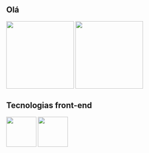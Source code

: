 ## Olá

<div>
  <img height="180em" src='https://github-readme-stats.vercel.app/api?username=FreakW&theme=tokyonight'>
  <img height="180em" src='https://github-readme-stats.vercel.app/api/top-langs/?username=anuraghazra&theme=tokyonight'>
</div>
<div>
  <h2>Tecnologias front-end</h2>
  <img height='80em' src="https://cdn.jsdelivr.net/gh/devicons/devicon/icons/css3/css3-plain-wordmark.svg">
  <img height='80em' src="https://cdn.jsdelivr.net/gh/devicons/devicon/icons/html5/html5-plain-wordmark.svg" >
</div>
